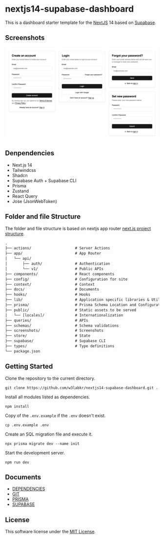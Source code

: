 # nextjs14-supabase-dashboard

This is a dashboard starter template for the [NextJS](https://nextjs.org) 14 based on [Supabase](https://supabase.com).

## Screenshots

![screenshot](./screenshot.png)

## Denpendencies

- Next.js 14
- Tailwindcss
- Shadcn
- Supabase Auth + Supabase CLI
- Prisma
- Zustand
- React Query
- Jose (JsonWebToken)

## Folder and file Structure

The folder and file structure is based on nextjs app router [next.js project structure](https://nextjs.org/docs/getting-started/project-structure).

```txt
.
├── actions/                    # Server Actions
├── app/                        # App Router
│   └── api/
│       ├── auth/               # Authentication
│       └── v1/                 # Public APIs
├── components/                 # React components
├── config/                     # Configuration for site
├── context/                    # Context
├── docs/                       # Documents
├── hooks/                      # Hooks
├── lib/                        # Application specific libraries & Utility functions
├── prisma/                     # Prisma Schema Location and Configuration
├── public/                     # Static assets to be served
│   └── [locales]/              # Internationalization
├── queries/                    # APIs
├── schemas/                    # Schema validations
├── screenshots/                # Screenshots
├── store/                      # State
├── supabase/                   # Supabase CLI
├── types/                      # Type definitions
└── package.json
```

## Getting Started

Clone the repository to the current directory.

```shell
git clone https://github.com/w3labkr/nextjs14-supabase-dashboard.git .
```

Install all modules listed as dependencies.

```shell
npm install
```

Copy of the `.env.example` if the `.env` doesn't exist.

```shell
cp .env.example .env
```

Create an SQL migration file and execute it.

```shell
npx prisma migrate dev --name init
```

Start the development server.

```shell
npm run dev
```

## Documents

- [DEPENDENCIES](./docs/DEPENDENCIES.md)
- [GIT](./docs/GIT.md)
- [PRISMA](./docs/PRISMA.md)
- [SUPABASE](./docs/SUPABASE.md)

## License

This software license under the [MIT License](LICENSE).
